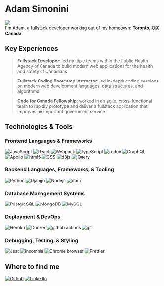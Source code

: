 **<h1>Adam Simonini</h1>**

<img src="https://readme-typing-svg.herokuapp.com?font=Fira+Code&pause=1000&color=F76C00&repeat=true&width=435&lines=Fullstack+Developer;Experienced+Team+Lead;8%2B+Years+Coding+Experience;Perpetual+Learner;Senior+Fullstack+Developer"/>

</br>
I'm Adam, a fullstack developer working out of my hometown: <b>Toronto, 🇨🇦 Canada </b>

**<h2>Key Experiences</h2>**

<!-- <ul>
    <li>Senior Fullstack Developer: led multiple teams within the Public Health Agency of Canada to build modern web applications for the health and safety of Canadians</li>
    <li>Fullstack Coding Bootcamp Instructor: led in-depth coding sessions on modern web development languages, taught data structures and algorithm</li>
    <li>Code for Canada Fellowship: worked in a cross-functional team in an angile manner to rapidly prototype a fullstack application for government </li>
</ul> -->

> **Fullstack Developer**: led multiple teams within the Public Health Agency of Canada to build modern web applications for the health and safety of Canadians

> **Fullstack Coding Bootcamp Instructor**: led in-depth coding sessions on modern web development languages, data structures, and algorithms

> **Code for Canada Fellowship**: worked in an agile, cross-functional team to rapidly prototype and deliver a fullstack application that improves an important government service

**<h2>Technologies & Tools</h2>**

<h3>Frontend Languages & Frameworks</h3>
<p>
    <img alt="JavaScript" src="https://img.shields.io/badge/JavaScript-F7DF1E?style=flat-square&logo=javascript&logoColor=white" />
    <img alt="React" src="https://img.shields.io/badge/-React-45b8d8?style=flat-square&logo=react&logoColor=white" />
    <img alt="Webpack" src="https://img.shields.io/badge/-Webpack-8DD6F9?style=flat-square&logo=webpack&logoColor=white" /> 
    <img alt="TypeScript" src="https://img.shields.io/badge/-TypeScript-007ACC?style=flat-square&logo=typescript&logoColor=white" />
    <img alt="redux" src="https://img.shields.io/badge/-Redux-764ABC?style=flat-square&logo=redux&logoColor=white" />
    <img alt="GraphQL" src="https://img.shields.io/badge/-GraphQL-E10098?style=flat-square&logo=graphql&logoColor=white" />
    <img alt="Apollo" src="https://img.shields.io/badge/-Apollo%20GraphQL-311C87?style=flat-square&logo=apollo-graphql&logoColor=white" />
    <img alt="html5" src="https://img.shields.io/badge/-HTML5-E34F26?style=flat-square&logo=html5&logoColor=white" />
    <img alt="CSS" src="https://img.shields.io/badge/CSS-239120?style=flat-square&logo=css3&logoColor=white" />
    <img alt="d3js" src="https://img.shields.io/badge/-D3.js-F9A03C?style=flat-square&logo=d3.js&logoColor=white" />
    <img alt="jQuery" src="https://img.shields.io/badge/jQuery-0769AD?style=flat-square&logo=jquery&logoColor=white" />
</p>

<h3>Backend Languages, Frameworks, & Tooling</h3>
<p>
    <img alt="Python" src="https://img.shields.io/badge/Python-3776AB?style=flat-square&logo=python&logoColor=white" />
    <img alt="Django" src="https://img.shields.io/badge/Django-092E20?style=flat-square&logo=django&logoColor=white" />
    <img alt="Nodejs" src="https://img.shields.io/badge/-Nodejs-43853d?style=flat-square&logo=Node.js&logoColor=white" />
    <img alt="npm" src="https://img.shields.io/badge/-NPM-CB3837?style=flat-square&logo=npm&logoColor=white" />

</p>

<h3>Database Management Systems</h3>
<p>
    <img alt="PostgreSQL" src="https://img.shields.io/badge/PostgreSQL-316192?style=flat-square&logo=postgresql&logoColor=white" />
    <img alt="MongoDB" src="https://img.shields.io/badge/-MongoDB-13aa52?style=flat-square&logo=mongodb&logoColor=white" />
    <img alt="MySQL" src="https://img.shields.io/badge/MySQL-00000F?style=flat-square&logo=mysql&logoColor=white" />
</p>

<h3>Deployment & DevOps</h3>
<p>
    <img alt="Heroku" src="https://img.shields.io/badge/-Heroku-430098?style=flat-square&logo=heroku&logoColor=white" />
    <img alt="Docker" src="https://img.shields.io/badge/-Docker-46a2f1?style=flat-square&logo=docker&logoColor=white" />
    <img alt="github actions" src="https://img.shields.io/badge/-Github_Actions-2088FF?style=flat-square&logo=github-actions&logoColor=white" />
    <img alt="git" src="https://img.shields.io/badge/-Git-F05032?style=flat-square&logo=git&logoColor=white" />
</p>

<h3>Debugging, Testing, & Styling</h3>
<p>
    <img alt="Jest" src="https://img.shields.io/badge/Jest-323330?style=flat-square&logo=Jest&logoColor=white" />
    <img alt="Insomnia" src="https://img.shields.io/badge/-Insomnia-5849BE?style=flat-square&logo=insomnia&logoColor=white" />
    <img alt="Chrome browser" src="https://img.shields.io/badge/Google_Chrome-4285F4?style=flat-square&logo=Google-chrome&logoColor=white" />
    <img alt="Prettier" src="https://img.shields.io/badge/-Prettier-F7B93E?style=flat-square&logo=prettier&logoColor=white" />
</p>

<!-- ![Top Langs](https://github-readme-stats.vercel.app/api/top-langs/?username=adamsimonini&layout=compact&theme=dark) -->

<!-- ![Adam's GitHub stats](https://github-readme-stats.vercel.app/api?username=adamsimonini&theme=great-gatsby&show_icons=true) -->

**<h2>Where to find me</h2>**

<p>

<a href="https://github.com/adamsimonini" target="_blank"><img alt="Github" src="https://img.shields.io/badge/GitHub-%2312100E.svg?&style=for-the-badge&logo=Github&logoColor=white" /></a>
<a href="https://www.linkedin.com/in/adamsimonini/" target="_blank"><img alt="LinkedIn" src="https://img.shields.io/badge/linkedin-%230077B5.svg?&style=for-the-badge&logo=linkedin&logoColor=white" /></a>

<!-- <a href="https://medium.com/" target="_blank"><img alt="Medium" src="https://img.shields.io/badge/medium-%2312100E.svg?&style=for-the-badge&logo=medium&logoColor=white" /></a> -->

</p>

<!-- FLAG -->
